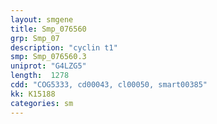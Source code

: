 ```yaml
---
layout: smgene
title: Smp_076560
grp: Smp_07
description: "cyclin t1"
smp: Smp_076560.3
uniprot: "G4LZG5"
length:  1278
cdd: "COG5333, cd00043, cl00050, smart00385"
kk: K15188
categories: sm
---
```

